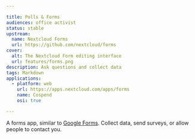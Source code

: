 ```yaml
---

title: Polls & Forms
audiences: office activist
status: stable
upstream:
  name: Nextcloud Forms
  url: https://github.com/nextcloud/forms
cover:
  alt: The Nextcloud Form editing interface
  url: features/forms.png
description: Ask questions and collect data
tags: Markdown
applications:
  - platform: web
    url: https://apps.nextcloud.com/apps/forms
    name: Cospend
    osi: true

---
```


A forms app, similar to [Google Forms](https://www.google.com/forms/about/). Collect data, send surveys, or allow people to contact you.